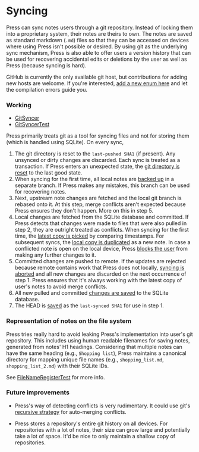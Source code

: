 # Syncing

Press can sync notes users through a git repository. Instead of locking them into a proprietary system, their notes are theirs to own. The notes are saved as standard markdown (`.md`) files so that they can be accessed on devices where using Press isn't possible or desired. By using git as the underlying sync mechanism, Press is also able to offer users a version history that can be used for recovering accidental edits or deletions by the user as well as Press (because syncing is hard).

GitHub is currently the only available git host, but contributions for adding new hosts are welcome. If you're interested, [add a new enum here](https://github.com/saket/press/blob/trunk/shared/src/commonMain/kotlin/me/saket/press/shared/syncer/git/GitHost.kt) and let the compilation errors guide you.

### Working

- [GitSyncer](https://github.com/saket/press/blob/trunk/shared/src/commonMain/kotlin/me/saket/press/shared/syncer/git/GitSyncer.kt)
- [GitSyncerTest](https://github.com/saket/press/blob/trunk/shared/src/commonTest/kotlin/me/saket/press/shared/syncer/GitSyncerTest.kt)

Press primarily treats git as a tool for syncing files and not for storing them (which is handled using SQLite). On every sync,

1. The git directory is reset to the `last-pushed SHA1` (if present). Any unsynced or dirty changes are discarded. Each sync is treated as a transaction. If Press enters an unexpected state, the [git directory is reset](https://github.com/saket/press/blob/62f2134d22c3c9b6a1bd372e4c8f27cbf729b969/shared/src/commonMain/kotlin/me/saket/press/shared/sync/git/GitSyncer.kt#L175) to the last good state.
2. When syncing for the first time, all local notes are [backed up](https://github.com/saket/press/blob/62f2134d22c3c9b6a1bd372e4c8f27cbf729b969/shared/src/commonMain/kotlin/me/saket/press/shared/sync/git/GitSyncer.kt#L195) in a separate branch. If Press makes any mistakes, this branch can be used for recovering notes.
3. Next, upstream note changes are fetched and the local git branch is rebased onto it. At this step, merge conflicts aren't expected because Press ensures they don't happen. More on this in step 5.
4. Local changes are fetched from the SQLite database and committed. If Press detects that changes were made to files that were also pulled in step 2, they are outright treated as conflicts. When syncing for the first time, the [latest copy is picked](https://github.com/saket/press/blob/62f2134d22c3c9b6a1bd372e4c8f27cbf729b969/shared/src/commonMain/kotlin/me/saket/press/shared/sync/git/GitSyncer.kt#L346) by comparing timestamps. For subsequent syncs, the [local copy is duplicated](https://github.com/saket/press/blob/62f2134d22c3c9b6a1bd372e4c8f27cbf729b969/shared/src/commonMain/kotlin/me/saket/press/shared/sync/git/GitSyncer.kt#L373) as a new note. In case a conflicted note is open on the local device, Press [blocks the user](https://github.com/saket/press/blob/d45633dfbe20f023d2d34c19c4fa757a2da8f6ad/shared/src/commonMain/kotlin/me/saket/press/shared/editor/EditorPresenter.kt#L119) from making any further changes to it. 
5. Committed changes are pushed to remote. If the updates are rejected because remote contains work that Press does not locally, [syncing is aborted](https://github.com/saket/press/blob/62f2134d22c3c9b6a1bd372e4c8f27cbf729b969/shared/src/commonMain/kotlin/me/saket/press/shared/sync/git/GitSyncer.kt#L570) and all new changes are discarded on the next occurrence of step 1. Press ensures that it's always working with the latest copy of user's notes to avoid merge conflicts. 
6. All new pulled and committed [changes are saved](https://github.com/saket/press/blob/62f2134d22c3c9b6a1bd372e4c8f27cbf729b969/shared/src/commonMain/kotlin/me/saket/press/shared/sync/git/GitSyncer.kt#L421) to the SQLite database. 
7. The HEAD is [saved](https://github.com/saket/press/blob/62f2134d22c3c9b6a1bd372e4c8f27cbf729b969/shared/src/commonMain/kotlin/me/saket/press/shared/sync/git/GitSyncer.kt#L594) as the `last-synced SHA1` for use in step 1.

### Representation of notes on the file system

Press tries really hard to avoid leaking Press's implementation into user's git repository. This includes using human readable filenames for saving notes, generated from notes' H1 headings. Considering that multiple notes can have the same heading (e.g., `Shopping list`), Press maintains a canonical directory for mapping unique file names (e.g., `shopping_list.md`, `shopping_list_2.md`) with their SQLite IDs.

See [FileNameRegisterTest](https://github.com/saket/press/blob/trunk/shared/src/commonTest/kotlin/me/saket/press/shared/syncer/git/FileNameRegisterTest.kt) for more info.

### Future improvements

- Press's way of detecting conflicts is very rudimentary. It could use git's [recursive strategy](https://git-scm.com/docs/merge-strategies#Documentation/merge-strategies.txt-recursive) for auto-merging conflicts.

- Press stores a repository's entire git history on all devices. For repositories with a lot of notes, their size can grow large and potentially take a lot of space. It'd be nice to only maintain a shallow copy of repositories.
